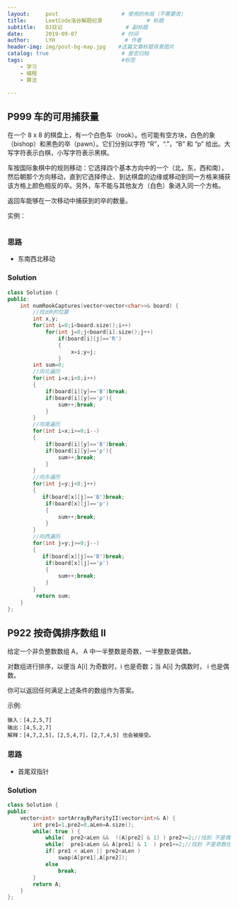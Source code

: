 ```yaml
---
layout:     post                    # 使用的布局（不需要改）
title:      LeetCode洛谷解题纪录	           	# 标题 
subtitle:   OJ日记					# 副标题
date:       2019-09-07              # 时间
author:     LYH                      # 作者
header-img: img/post-bg-map.jpg    #这篇文章标题背景图片
catalog: true                       # 是否归档
tags:                               #标签
    - 学习
    - 编程
    - 算法

---
```


## P999 车的可用捕获量

在一个 8 x 8 的棋盘上，有一个白色车（rook）。也可能有空方块，白色的象（bishop）和黑色的卒（pawn）。它们分别以字符 “R”，“.”，“B” 和 “p” 给出。大写字符表示白棋，小写字符表示黑棋。

车按国际象棋中的规则移动：它选择四个基本方向中的一个（北，东，西和南），然后朝那个方向移动，直到它选择停止、到达棋盘的边缘或移动到同一方格来捕获该方格上颜色相反的卒。另外，车不能与其他友方（白色）象进入同一个方格。

返回车能够在一次移动中捕获到的卒的数量。


实例：

```

```

### 思路

* 东南西北移动

### Solution

```c++
class Solution {
public:
    int numRookCaptures(vector<vector<char>>& board) {
        //找出R的位置
        int x,y;
        for(int i=0;i<board.size();i++)
            for(int j=0;j<board[i].size();j++)
                if(board[i][j]=='R')
                {
                    x=i;y=j;
                }
        int sum=0;
        //向北遍历
        for(int i=x;i<8;i++)
        {
            if(board[i][y]=='B')break;
            if(board[i][y]=='p'){
                sum++;break;
            }
        }
        //向南遍历
        for(int i=x;i>=0;i--)
        {
            if(board[i][y]=='B')break;
            if(board[i][y]=='p'){
                sum++;break;
            }
        }
        //向东遍历
        for(int j=y;j<8;j++)
        {
           if(board[x][j]=='B')break;
            if(board[x][j]=='p')
            {
                sum++;break;
            }
        }
        //向西遍历
        for(int j=y;j>=0;j--)
        {
           if(board[x][j]=='B')break;
            if(board[x][j]=='p')
            {
                sum++;break;
            }
        }
         return sum;   
    }
};
```

## P922 按奇偶排序数组 II

给定一个非负整数数组 A， A 中一半整数是奇数，一半整数是偶数。

对数组进行排序，以便当 A[i] 为奇数时，i 也是奇数；当 A[i] 为偶数时， i 也是偶数。

你可以返回任何满足上述条件的数组作为答案。

示例:

```
输入：[4,2,5,7]
输出：[4,5,2,7]
解释：[4,7,2,5]，[2,5,4,7]，[2,7,4,5] 也会被接受。
```

### 思路

* 首尾双指针

### Solution

```c++
class Solution {
public:
    vector<int> sortArrayByParityII(vector<int>& A) {
        int pre1=1,pre2=0,aLen=A.size();
        while( true ) {
            while(  pre2<aLen &&  !(A[pre2] & 1) ) pre2+=2;//找到 不是偶数但又是偶数索引
            while(  pre1<aLen && A[pre1] & 1  ) pre1+=2;//找到 不是奇数但 是奇数索引
            if( pre1 < aLen || pre2<aLen )
                swap(A[pre1],A[pre2]);
            else
                break;
        }
        return A;
    }
};
```


